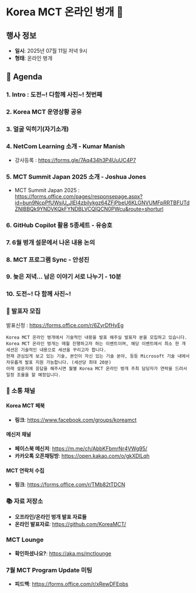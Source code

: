 # Korea MCT 온라인 벙개 📅

## 행사 정보
- **일시**: 2025년 07월 11일 저녁 9시
- **형태**: 온라인 벙개

## 📌 Agenda

### 1. Intro : 도전~! 다함께 사진~! 첫번째
### 2. Korea MCT 운영상황 공유
### 3. 얼굴 익히기(자기소개)
### 4. NetCom Learning 소개 - Kumar Manish
- 강사등록 : https://forms.gle/7Aq434h3P4UuUC4P7
### 5. MCT Summit Japan 2025 소개 - Joshua Jones
- MCT Summit Japan 2025 : https://forms.office.com/pages/responsepage.aspx?id=bun9NcpPfUWsjU_JlEI4zbiIykgz64ZFjPbeU6KLGNVUMFpRRTBFUTdZNlBBQk9YNDVKQkFYNDBLVCQlQCN0PWcu&route=shorturl
### 6. GitHub Copilot 활용 5종세트 - 유승호
### 7. 6월 벙개 설문에서 나온 내용 논의
### 8. MCT 프로그램 Sync - 안성진
### 9. 늦은 저녁… 남은 이야기 서로 나누기 - 10분
### 10. 도전~! 다 함께 사진~!

### 🔗 발표자 모집
발표신청 : https://forms.office.com/r/6ZyrDfHyEg
```
Korea MCT 온라인 벙개에서 기술적인 내용을 발표 해주실 발표자 분을 모집하고 있습니다.
Korea MCT 온라인 벙개는 매월 진행하고자 하는 이벤트이며, 해당 이벤트에서 최소 한 개 세션은 기술적인 내용으로 세션을 꾸리고자 합니다.
현재 관심있게 보고 있는 기술, 본인이 자신 있는 기술 분야, 등등 Microsoft 기술 내에서 자유롭게 발표 지원 가능합니다. (세션당 최대 20분)
아래 설문지에 응답을 해주시면 월별 Korea MCT 온라인 벙개 주최 담당자가 연락을 드려서 일정 조율을 할 예정입니다.
```

### 🔗 소통 채널
#### Korea MCT 페북
- **링크**: https://www.facebook.com/groups/koreamct
#### 메신저 채널
- **페이스북 메신저**: https://m.me/ch/AbbKFbmrNr4VWg95/
- **카카오톡 오픈채팅방**: https://open.kakao.com/o/gkXDlLqh
#### MCT 연락처 수집
- **링크**: https://forms.office.com/r/TMb82tTDCN
### 📚 자료 저장소
- **오프라인/온라인 벙개 발표 자료들**
- **온라인 발표자료**: https://github.com/KoreaMCT/
### MCT Lounge
- **확인하셨나요?**: https://aka.ms/mctlounge
### 7월 MCT Program Update 미팅
- **피드백**: https://forms.office.com/r/xRewDFEpbs
